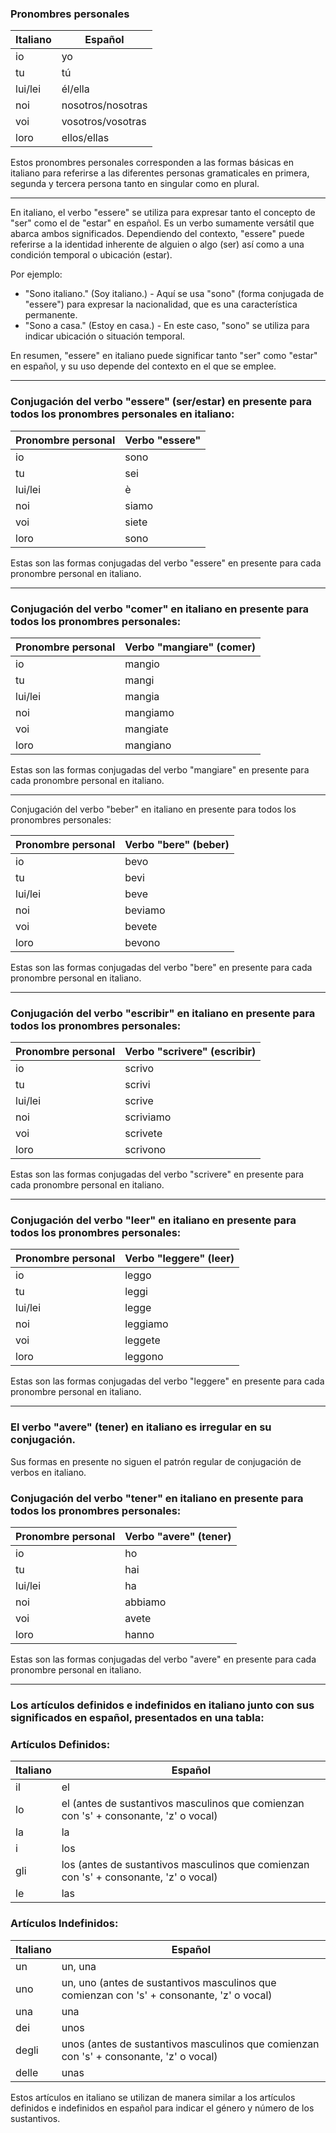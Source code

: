### Pronombres personales

| Italiano      | Español     |
|---------------|-------------|
| io            | yo          |
| tu            | tú          |
| lui/lei       | él/ella     |
| noi           | nosotros/nosotras |
| voi           | vosotros/vosotras |
| loro          | ellos/ellas |

Estos pronombres personales corresponden a las formas básicas en italiano para referirse a las diferentes personas gramaticales en primera, segunda y tercera persona tanto en singular como en plural.

---

En italiano, el verbo "essere" se utiliza para expresar tanto el concepto de "ser" como el de "estar" en español. Es un verbo sumamente versátil que abarca ambos significados. Dependiendo del contexto, "essere" puede referirse a la identidad inherente de alguien o algo (ser) así como a una condición temporal o ubicación (estar).

Por ejemplo:
- "Sono italiano." (Soy italiano.) - Aquí se usa "sono" (forma conjugada de "essere") para expresar la nacionalidad, que es una característica permanente.
- "Sono a casa." (Estoy en casa.) - En este caso, "sono" se utiliza para indicar ubicación o situación temporal.

En resumen, "essere" en italiano puede significar tanto "ser" como "estar" en español, y su uso depende del contexto en el que se emplee.

---


### Conjugación del verbo "essere" (ser/estar) en presente para todos los pronombres personales en italiano:

| Pronombre personal | Verbo "essere" |
|--------------------|----------------|
| io                 | sono           |
| tu                 | sei            |
| lui/lei            | è              |
| noi                | siamo          |
| voi                | siete          |
| loro               | sono           |

Estas son las formas conjugadas del verbo "essere" en presente para cada pronombre personal en italiano.

---

### Conjugación del verbo "comer" en italiano en presente para todos los pronombres personales:

| Pronombre personal | Verbo "mangiare" (comer) |
|--------------------|--------------------------|
| io                 | mangio                   |
| tu                 | mangi                    |
| lui/lei            | mangia                   |
| noi                | mangiamo                 |
| voi                | mangiate                 |
| loro               | mangiano                 |

Estas son las formas conjugadas del verbo "mangiare" en presente para cada pronombre personal en italiano.

---

Conjugación del verbo "beber" en italiano en presente para todos los pronombres personales:

| Pronombre personal | Verbo "bere" (beber) |
|--------------------|----------------------|
| io                 | bevo                 |
| tu                 | bevi                 |
| lui/lei            | beve                 |
| noi                | beviamo               |
| voi                | bevete               |
| loro               | bevono                |

Estas son las formas conjugadas del verbo "bere" en presente para cada pronombre personal en italiano.

---

### Conjugación del verbo "escribir" en italiano en presente para todos los pronombres personales:

| Pronombre personal | Verbo "scrivere" (escribir) |
|--------------------|------------------------------|
| io                 | scrivo                       |
| tu                 | scrivi                       |
| lui/lei            | scrive                       |
| noi                | scriviamo                    |
| voi                | scrivete                     |
| loro               | scrivono                     |

Estas son las formas conjugadas del verbo "scrivere" en presente para cada pronombre personal en italiano.

---

### Conjugación del verbo "leer" en italiano en presente para todos los pronombres personales:

| Pronombre personal | Verbo "leggere" (leer) |
|--------------------|------------------------|
| io                 | leggo                  |
| tu                 | leggi                  |
| lui/lei            | legge                  |
| noi                | leggiamo               |
| voi                | leggete                |
| loro               | leggono                |

Estas son las formas conjugadas del verbo "leggere" en presente para cada pronombre personal en italiano.

---

### El verbo "avere" (tener) en italiano es irregular en su conjugación. 

Sus formas en presente no siguen el patrón regular de conjugación de verbos en italiano.

### Conjugación del verbo "tener" en italiano en presente para todos los pronombres personales:

| Pronombre personal | Verbo "avere" (tener) |
|--------------------|-----------------------|
| io                 | ho                    |
| tu                 | hai                   |
| lui/lei            | ha                    |
| noi                | abbiamo               |
| voi                | avete                 |
| loro               | hanno                 |

Estas son las formas conjugadas del verbo "avere" en presente para cada pronombre personal en italiano.

---

### Los artículos definidos e indefinidos en italiano junto con sus significados en español, presentados en una tabla:

### Artículos Definidos:
| Italiano      | Español  |
|---------------|----------|
| il            | el       |
| lo            | el (antes de sustantivos masculinos que comienzan con 's' + consonante, 'z' o vocal) |
| la            | la       |
| i             | los      |
| gli           | los (antes de sustantivos masculinos que comienzan con 's' + consonante, 'z' o vocal) |
| le            | las      |

### Artículos Indefinidos:
| Italiano      | Español  |
|---------------|----------|
| un            | un, una  |
| uno           | un, uno (antes de sustantivos masculinos que comienzan con 's' + consonante, 'z' o vocal) |
| una           | una      |
| dei           | unos     |
| degli         | unos (antes de sustantivos masculinos que comienzan con 's' + consonante, 'z' o vocal) |
| delle         | unas     |

Estos artículos en italiano se utilizan de manera similar a los artículos definidos e indefinidos en español para indicar el género y número de los sustantivos.


